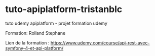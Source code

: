 # tuto-apiplatform-tristanblc
tuto udemy apiplatform - projet formation udemy

Formation: Rolland Stephane

Lien de la formation : https://www.udemy.com/course/api-rest-avec-symfony-4-et-api-platform/
